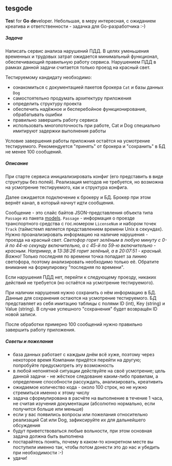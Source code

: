 ## tesgode
**Tes**t for **Go** **de**veloper. Небольшая, в меру интересная, с ожиданием креатива и ответственности - задачка для Go-разработчика :-)

##### Задача
Написать сервис анализа нарушений ПДД.
В целях уменьшения временных и трудовых затрат ожидается минимальный функционал, обеспечивающий правильную работу сервиса. Нарушением ПДД в рамках данной задачи считается только проезд на красный свет.

Тестируемому кандидату необходимо:
- ознакомиться с документацией пакетов брокера `Cat` и базы данных `Dog`
- самостоятельно продумать архитектуру приложения
- определить структуру проекта
- обеспечить надёжное и бесперебойное функционирование, обрабатывать ошибки
- правильно завершить работу сервиса
- использовать многопоточность при работе, Cat и Dog специально имитируют задержки выполнения работы

Условие завершения работы приложния остаётся на усмотрение тестируемого. Рекомендуется "принять" от брокера и "сохранить" в БД не менее 100 сообщений.

##### Описание

При старте сервиса инициализировать конфиг (его представить в виде структуры без полей). Реализация методов не требуется, но возможна на усмотрение тестируемого, как и структура конфига.

Далее ожидается подключение к брокеру и БД. Брокер при этом вернёт канал, в который начнут идти сообщения.

Сообщение - это слайс байтов JSON-представления объекта типа `Passage` из пакета [models](github.com/kvolis/tesgode/tree/main/models). `Passage` - информация о проезде транспортного средства с гос.номером `LicenseNum` и набором точек `Track` (таймстемп является представлением времени Unix в секундах).
Нужно проанализировать информацию на наличие нарушения - проезда на красный свет.
_Светофор горит зелёным в любую минуту с 0-й по 44-ю секунду включительно, а с 45-й по 59-ю включительно - красным. Например, в 13:38:26 горит зелёный, а в 20:07:51 - красный._
_Важно!_ Только последняя по времени точка попадает за линию светофора, поэтому анализировать необходимо только её. Обратите внимание на формулировку "последняя по времени".

Если нарушения ПДД нет, перейти к следующему проезду, никаких действий не требуется (но остаётся на усмотрение тестируемого).

При наличии нарушения нужно сохранить о нём информацию в БД. Данные для сохранения остаются на усмотрение тестируемого. БД представляет из себя имитацию таблицы с полями ID (int), Key (string) и Value (string). В случае успешного "сохранения" будет возвращён ID новой записи.

После обработки примерно 100 сообщений нужно правильно завершить работу приложения.

##### Советы и пожелания
- база данных работает с каждым днём всё хуже, поэтому через некоторое время Компании придётся перейти на другую; попробуйте предусмотреть эту возможность
- в любой непонятной ситуации действуйте на своё усмотрение; цель данной задачи - не жёсткое следование каким-либо правилам, а определение способности рассуждать, анализировать, креативить
- ожидаемое количество кода - около 100 строк, но не нужно стремиться именно к этому числу
- задача сформулирована в расчёте на выполнение в течение 1 часа, не считая изучения документации (абсолютно нормально, если получится больше или меньше)
- если у вас появились вопросы или пожелания относительно реализаций Cat или Dog, зафиксируйте их для дальнейшего обсуждения
- будут приветствоваться любые вольности, при этом основная задача должна быть выполнена
- постарайтесь понять, почему в каком-то конкретном месте вы поступили именно так, чтобы потом донести это до нас и убедить при необходимости :-)
- удачи!


